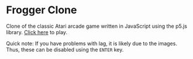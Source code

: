 Frogger Clone
=============

Clone of the classic Atari arcade game written in JavaScript using the p5.js library.
[Click here](https://brucekly.github.io/frogger/main) to play.

Quick note: If you have problems with lag, it is likely due to the images. Thus, these can be disabled using the `ENTER` key.
